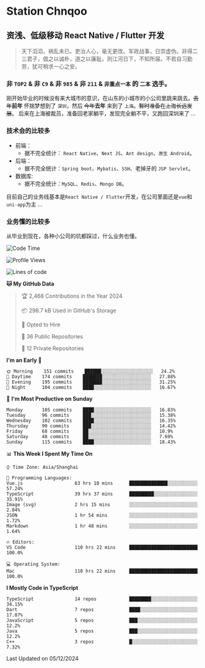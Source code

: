 # Station Chnqoo

## 资浅、低级移动 React Native / Flutter 开发

> 天下滔滔，祸乱未已。吏治人心，毫无更改。军政战事，日崇虚伪。非得二三君子，倡之以诚朴，道之以廉耻。则江河日下，不知所届。不若自习勤劳，犹可稍求一心之安。

### 非 `TOP2` & 非 `C9` & 非 `985` & 非 `211` & `非重点一本` 的 `二本` 选手。

刚开始毕业的时候没有来大城市的意识，在山东的小城市的小公司里跳来跳去。~~去年~~**前年** 怀揣梦想到了 `深圳`，然后 ~~今年~~**去年** 来到了 `上海`。~~暂时准备在上海长远发展~~。
后来在上海被裁员，准备回老家躺平，发现完全躺不平，又跑回深圳来了 ...

### 技术会的比较多

- 前端：
  - 据不完全统计： `React Native`、`Next JS`、`Ant design`、`原生 Android`。
- 后端：
  - 据不完全统计：`Spring boot`、`Mybatis`、`SSH`、老掉牙的 `JSP Servlet`。
- 数据库:
  - 据不完全统计：`MySQL`、`Redis`、`Mongo DB`。

目前自己的业务线基本是`React Native / Flutter`开发，在公司里面还是`vue`和`uni-app`为主 ...

### 业务懂的比较多

从毕业到现在，各种小公司的坑都踩过，什么业务也懂。

<!--START_SECTION:waka-->
![Code Time](http://img.shields.io/badge/Code%20Time-6%2C823%20hrs%2036%20mins-blue)

![Profile Views](http://img.shields.io/badge/Profile%20Views-2-blue)

![Lines of code](https://img.shields.io/badge/From%20Hello%20World%20I%27ve%20Written-449%20Thousand%20lines%20of%20code-blue)

**🐱 My GitHub Data** 

> 🏆 2,468 Contributions in the Year 2024
 > 
> 📦 298.7 kB Used in GitHub's Storage 
 > 
> 💼 Opted to Hire
 > 
> 📜 36 Public Repositories 
 > 
> 🔑 12 Private Repositories  
 > 
**I'm an Early 🐤** 

```text
🌞 Morning    151 commits    ██████░░░░░░░░░░░░░░░░░░░   24.2% 
🌆 Daytime    174 commits    ███████░░░░░░░░░░░░░░░░░░   27.88% 
🌃 Evening    195 commits    ███████░░░░░░░░░░░░░░░░░░   31.25% 
🌙 Night      104 commits    ████░░░░░░░░░░░░░░░░░░░░░   16.67%

```
📅 **I'm Most Productive on Sunday** 

```text
Monday       105 commits    ████░░░░░░░░░░░░░░░░░░░░░   16.83% 
Tuesday      96 commits     ███░░░░░░░░░░░░░░░░░░░░░░   15.38% 
Wednesday    102 commits    ████░░░░░░░░░░░░░░░░░░░░░   16.35% 
Thursday     90 commits     ███░░░░░░░░░░░░░░░░░░░░░░   14.42% 
Friday       68 commits     ██░░░░░░░░░░░░░░░░░░░░░░░   10.9% 
Saturday     48 commits     ██░░░░░░░░░░░░░░░░░░░░░░░   7.69% 
Sunday       115 commits    ████░░░░░░░░░░░░░░░░░░░░░   18.43%

```


📊 **This Week I Spent My Time On** 

```text
⌚︎ Time Zone: Asia/Shanghai

💬 Programming Languages: 
Vue.js                   63 hrs 10 mins      ██████████████░░░░░░░░░░░   57.24% 
TypeScript               39 hrs 37 mins      █████████░░░░░░░░░░░░░░░░   35.91% 
Image (svg)              2 hrs 15 mins       ░░░░░░░░░░░░░░░░░░░░░░░░░   2.04% 
JSON                     1 hr 54 mins        ░░░░░░░░░░░░░░░░░░░░░░░░░   1.72% 
Markdown                 1 hr 48 mins        ░░░░░░░░░░░░░░░░░░░░░░░░░   1.64%

🔥 Editors: 
VS Code                  110 hrs 22 mins     █████████████████████████   100.0%

💻 Operating System: 
Mac                      110 hrs 22 mins     █████████████████████████   100.0%

```

**I Mostly Code in TypeScript** 

```text
TypeScript               14 repos            ████████░░░░░░░░░░░░░░░░░   34.15% 
Dart                     7 repos             ████░░░░░░░░░░░░░░░░░░░░░   17.07% 
JavaScript               5 repos             ███░░░░░░░░░░░░░░░░░░░░░░   12.2% 
Java                     5 repos             ███░░░░░░░░░░░░░░░░░░░░░░   12.2% 
C++                      3 repos             █░░░░░░░░░░░░░░░░░░░░░░░░   7.32%

```



 Last Updated on 05/12/2024
<!--END_SECTION:waka-->

<!---
ChenqiaoStation/ChenqiaoStation is a ✨ special ✨ repository because its `README.md` (this file) appears on your GitHub profile.
You can click the Preview link to take a look at your changes.
--->

